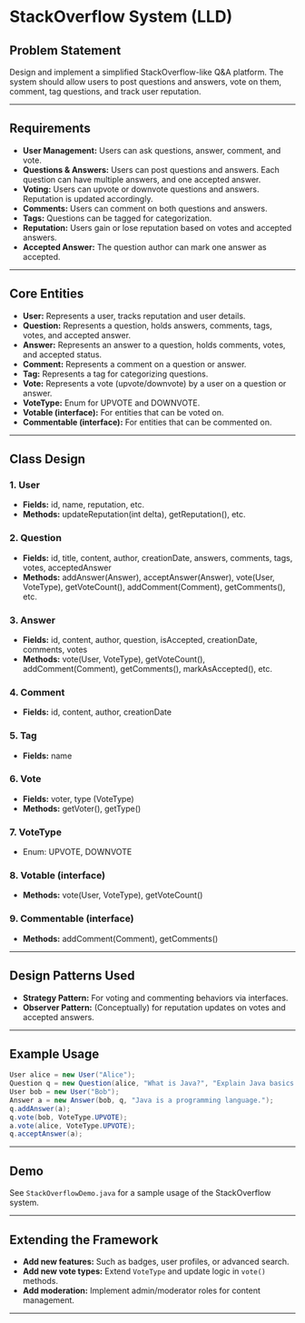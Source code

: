 # StackOverflow System (LLD)

## Problem Statement

Design and implement a simplified StackOverflow-like Q&A platform. The system should allow users to post questions and answers, vote on them, comment, tag questions, and track user reputation.

---

## Requirements

- **User Management:** Users can ask questions, answer, comment, and vote.
- **Questions & Answers:** Users can post questions and answers. Each question can have multiple answers, and one accepted answer.
- **Voting:** Users can upvote or downvote questions and answers. Reputation is updated accordingly.
- **Comments:** Users can comment on both questions and answers.
- **Tags:** Questions can be tagged for categorization.
- **Reputation:** Users gain or lose reputation based on votes and accepted answers.
- **Accepted Answer:** The question author can mark one answer as accepted.

---

## Core Entities

- **User:** Represents a user, tracks reputation and user details.
- **Question:** Represents a question, holds answers, comments, tags, votes, and accepted answer.
- **Answer:** Represents an answer to a question, holds comments, votes, and accepted status.
- **Comment:** Represents a comment on a question or answer.
- **Tag:** Represents a tag for categorizing questions.
- **Vote:** Represents a vote (upvote/downvote) by a user on a question or answer.
- **VoteType:** Enum for UPVOTE and DOWNVOTE.
- **Votable (interface):** For entities that can be voted on.
- **Commentable (interface):** For entities that can be commented on.

---

## Class Design

### 1. User
- **Fields:** id, name, reputation, etc.
- **Methods:** updateReputation(int delta), getReputation(), etc.

### 2. Question
- **Fields:** id, title, content, author, creationDate, answers, comments, tags, votes, acceptedAnswer
- **Methods:** addAnswer(Answer), acceptAnswer(Answer), vote(User, VoteType), getVoteCount(), addComment(Comment), getComments(), etc.

### 3. Answer
- **Fields:** id, content, author, question, isAccepted, creationDate, comments, votes
- **Methods:** vote(User, VoteType), getVoteCount(), addComment(Comment), getComments(), markAsAccepted(), etc.

### 4. Comment
- **Fields:** id, content, author, creationDate

### 5. Tag
- **Fields:** name

### 6. Vote
- **Fields:** voter, type (VoteType)
- **Methods:** getVoter(), getType()

### 7. VoteType
- Enum: UPVOTE, DOWNVOTE

### 8. Votable (interface)
- **Methods:** vote(User, VoteType), getVoteCount()

### 9. Commentable (interface)
- **Methods:** addComment(Comment), getComments()

---

## Design Patterns Used

- **Strategy Pattern:** For voting and commenting behaviors via interfaces.
- **Observer Pattern:** (Conceptually) for reputation updates on votes and accepted answers.

---

## Example Usage

```java
User alice = new User("Alice");
Question q = new Question(alice, "What is Java?", "Explain Java basics.", Arrays.asList("java", "basics"));
User bob = new User("Bob");
Answer a = new Answer(bob, q, "Java is a programming language.");
q.addAnswer(a);
q.vote(bob, VoteType.UPVOTE);
a.vote(alice, VoteType.UPVOTE);
q.acceptAnswer(a);
```

---

## Demo

See `StackOverflowDemo.java` for a sample usage of the StackOverflow system.

---

## Extending the Framework

- **Add new features:** Such as badges, user profiles, or advanced search.
- **Add new vote types:** Extend `VoteType` and update logic in `vote()` methods.
- **Add moderation:** Implement admin/moderator roles for content management.

---